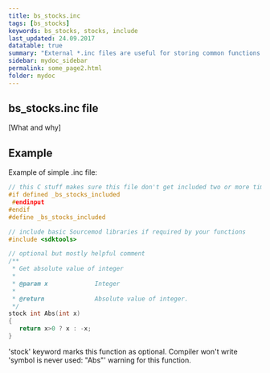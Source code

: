 ```yaml
---
title: bs_stocks.inc
tags: [bs_stocks]
keywords: bs_stocks, stocks, include
last_updated: 24.09.2017
datatable: true
summary: "External *.inc files are useful for storing common functions and simplifying plugin's code"
sidebar: mydoc_sidebar
permalink: some_page2.html
folder: mydoc
---
```


## bs_stocks.inc file

[What and why]

## Example

Example of simple .inc file:

```c
// this C stuff makes sure this file don't get included two or more times
#if defined _bs_stocks_included
 #endinput
#endif
#define _bs_stocks_included

// include basic Sourcemod libraries if required by your functions
#include <sdktools>

// optional but mostly helpful comment
/**
 * Get absolute value of integer
 *
 * @param x				Integer
 *
 * @return				Absolute value of integer. 
 */
stock int Abs(int x)
{
   return x>0 ? x : -x;
}
```

'stock' keyword marks this function as optional. Compiler won't write 'symbol is never used: "Abs"' warning for this function.